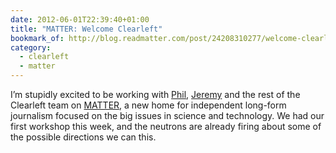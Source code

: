 ```yaml
---
date: 2012-06-01T22:39:40+01:00
title: "MATTER: Welcome Clearleft"
bookmark_of: http://blog.readmatter.com/post/24208310277/welcome-clearleft
category:
  - clearleft
  - matter
---
```


I’m stupidly excited to be working with [Phil][1], [Jeremy][2] and the rest of the Clearleft team on [MATTER][3], a new home for independent long-form journalism focused on the big issues in science and technology. We had our first workshop this week, and the neutrons are already firing about some of the possible directions we can this.

[1]: https://www.gyford.com
[2]: https://adactio.com/
[3]: http://readmatter.com/
